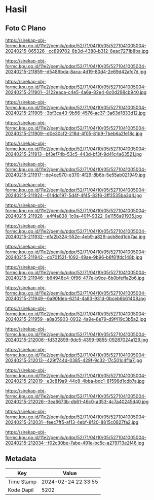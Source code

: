 # Hasil

## Foto C Plano

https://sirekap-obj-formc.kpu.go.id/11e2/pemilu/pdpr/52/71/04/10/05/5271041005004-20240215-065326--cc899702-8b3d-4388-b312-8eac7271b8ba.jpg

https://sirekap-obj-formc.kpu.go.id/11e2/pemilu/pdpr/52/71/04/10/05/5271041005004-20240215-211859--d5486bda-8aca-4d19-80d4-2e69d42afc7d.jpg

https://sirekap-obj-formc.kpu.go.id/11e2/pemilu/pdpr/52/71/04/10/05/5271041005004-20240215-211901--3122eaca-c4e5-4a6a-82e4-6c0d298cb940.jpg

https://sirekap-obj-formc.kpu.go.id/11e2/pemilu/pdpr/52/71/04/10/05/5271041005004-20240215-211905--3bf3ca43-9b56-4576-ac37-3a63d1833d12.jpg

https://sirekap-obj-formc.kpu.go.id/11e2/pemilu/pdpr/52/71/04/10/05/5271041005004-20240215-211909--d0e30cf2-218d-4f05-81b9-7beb6a2fe18c.jpg

https://sirekap-obj-formc.kpu.go.id/11e2/pemilu/pdpr/52/71/04/10/05/5271041005004-20240215-211913--bf3ef74b-53c5-443d-bf3f-9d41c4a63521.jpg

https://sirekap-obj-formc.kpu.go.id/11e2/pemilu/pdpr/52/71/04/10/05/5271041005004-20240215-211917--de4ce970-e370-4f29-8b6b-5e55ab021949.jpg

https://sirekap-obj-formc.kpu.go.id/11e2/pemilu/pdpr/52/71/04/10/05/5271041005004-20240215-211924--014dd197-5d4f-4f45-83f6-3ff3535ba3d4.jpg

https://sirekap-obj-formc.kpu.go.id/11e2/pemilu/pdpr/52/71/04/10/05/5271041005004-20240215-211928--e4f4a838-1c0a-401f-9322-0e1156a91935.jpg

https://sirekap-obj-formc.kpu.go.id/11e2/pemilu/pdpr/52/71/04/10/05/5271041005004-20240215-211932--dfa2b324-552e-4eb9-a829-acb8ed1cb7aa.jpg

https://sirekap-obj-formc.kpu.go.id/11e2/pemilu/pdpr/52/71/04/10/05/5271041005004-20240215-211942--cb701521-1092-49ae-9b96-b8f81fdc148b.jpg

https://sirekap-obj-formc.kpu.go.id/11e2/pemilu/pdpr/52/71/04/10/05/5271041005004-20240215-211946--b64948c4-0f96-477e-b9ce-6b0bfeffa2b6.jpg

https://sirekap-obj-formc.kpu.go.id/11e2/pemilu/pdpr/52/71/04/10/05/5271041005004-20240215-211949--0a90fdeb-6214-4a83-931d-0bceb6b61408.jpg

https://sirekap-obj-formc.kpu.go.id/11e2/pemilu/pdpr/52/71/04/10/05/5271041005004-20240215-211959--a8a05903-0932-4a9e-8e79-d9f419c3b5a2.jpg

https://sirekap-obj-formc.kpu.go.id/11e2/pemilu/pdpr/52/71/04/10/05/5271041005004-20240215-212006--fd332899-9dc5-4399-9855-09287024a129.jpg

https://sirekap-obj-formc.kpu.go.id/11e2/pemilu/pdpr/52/71/04/10/05/5271041005004-20240215-212013--429f744d-0385-429f-9c32-17c501c4f1a7.jpg

https://sirekap-obj-formc.kpu.go.id/11e2/pemilu/pdpr/52/71/04/10/05/5271041005004-20240215-212019--e3c819a9-44c8-4bba-bdc1-81598d1cdb7a.jpg

https://sirekap-obj-formc.kpu.go.id/11e2/pemilu/pdpr/52/71/04/10/05/5271041005004-20240215-212026--3ea6673b-db61-46c0-a353-4c7a40245d40.jpg

https://sirekap-obj-formc.kpu.go.id/11e2/pemilu/pdpr/52/71/04/10/05/5271041005004-20240215-212031--feec7ff5-af13-4ebf-8f20-8815c0827fa2.jpg

https://sirekap-obj-formc.kpu.go.id/11e2/pemilu/pdpr/52/71/04/10/05/5271041005004-20240215-212034--f02c30be-7abe-491e-bc5c-a279713e2f46.jpg


## Metadata

| Key        | Value               |
| ---------- | ------------------- |
| Time Stamp | 2024-02-24 22:33:55 |
| Kode Dapil | 5202                |



